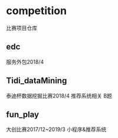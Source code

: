 # competition
比赛项目仓库

## edc
服务外包2018/4

## Tidi_dataMining
泰迪杯数据挖掘比赛2018/4 推荐系统相关 B题

## fun_play
大创比赛2017/12~2019/3 小程序&推荐系统

